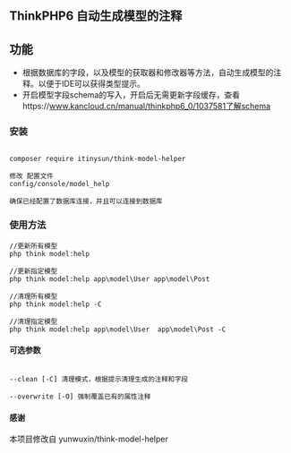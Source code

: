 ## ThinkPHP6 自动生成模型的注释


## 功能
- 根据数据库的字段，以及模型的获取器和修改器等方法，自动生成模型的注释。以便于IDE可以获得类型提示。
- 开启模型字段schema的写入，开启后无需更新字段缓存，查看https://www.kancloud.cn/manual/thinkphp6_0/1037581了解schema



### 安装

~~~

composer require itinysun/think-model-helper

修改 配置文件
config/console/model_help

确保已经配置了数据库连接，并且可以连接到数据库
~~~

### 使用方法

~~~
//更新所有模型
php think model:help

//更新指定模型
php think model:help app\model\User app\model\Post

//清理所有模型
php think model:help -C

//清理指定模型
php think model:help app\model\User  app\model\Post -C

~~~

#### 可选参数
~~~

--clean [-C] 清理模式，根据提示清理生成的注释和字段

--overwrite [-O] 强制覆盖已有的属性注释
~~~

#### 感谢
本项目修改自 yunwuxin/think-model-helper
